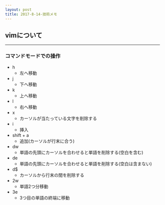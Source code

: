 ```yaml
---
layout: post
title: 2017-8-14-技術メモ
---
```


## vimについて
---

### コマンドモードでの操作
- h
    - 左へ移動
- j
    - 下へ移動
- k
    - 上へ移動
- l
    - 右へ移動
- x
    - カーソルが当たっている文字を削除する
- i
    - 挿入
- shift + a
    - 追加(カーソルが行末に合う)
- dw
    - 単語の先頭にカーソルを合わせると単語を削除する(空白を含む)
- de
    - 単語の先頭にカーソルを合わせると単語を削除する(空白は含まない)
- d$
    - カーソルから行末の間を削除する
- 2w
    - 単語2つ分移動
- 3e
    - 3つ目の単語の終端に移動

